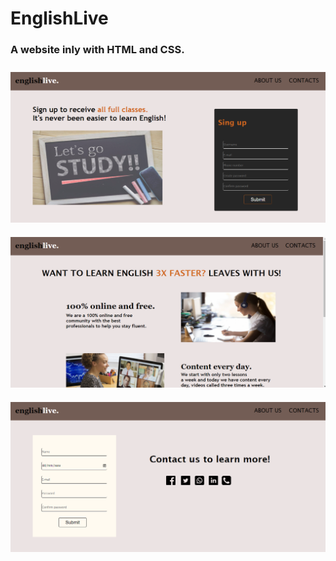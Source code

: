 # EnglishLive

### A website inly with HTML and CSS.

<img style="width:600px; padding-top:10px;" src="./assets/tela-home.png">

<img style="padding-top:20px" src="./assets/tela-about.png">

<img style="padding-top:20px" src="./assets/tela-contacts.png">